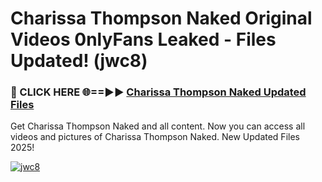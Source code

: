 # Charissa Thompson Naked Original Videos 0nlyFans Leaked - Files Updated! (jwc8)

<h3>🔴 CLICK HERE 🌐==►► <a href="https://tinyurl.com/up5wt9bj" rel="nofollow">Charissa Thompson Naked Updated Files</a></h3>

Get Charissa Thompson Naked and all content. Now you can access all videos and pictures of Charissa Thompson Naked. New Updated Files 2025!

[![jwc8](https://i.imgur.com/ABiUzMV.gif)](https://tinyurl.com/up5wt9bj)
